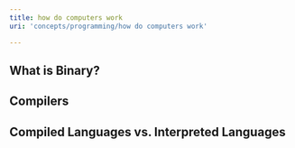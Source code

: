 ```yaml
---
title: how do computers work
uri: 'concepts/programming/how do computers work'

---
```

## <span>What is Binary?</span>

## <span>Compilers</span>

## <span>Compiled Languages vs. Interpreted Languages</span>
